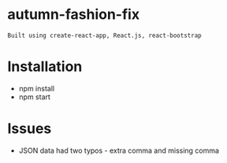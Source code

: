 # autumn-fashion-fix
    Built using create-react-app, React.js, react-bootstrap

# Installation
* npm install
* npm start
 

# Issues
* JSON data had two typos - extra comma and missing comma
